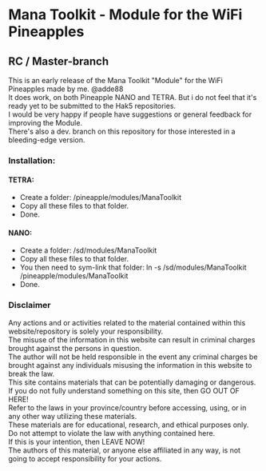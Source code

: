 # Mana Toolkit - Module for the WiFi Pineapples  
## RC / Master-branch
This is an early release of the Mana Toolkit "Module" for the WiFi Pineapples made by me. @adde88  
It does work, on both Pineapple NANO and TETRA.  But i do not feel that it's ready yet to be submitted to the Hak5 repositories.  
I would be very happy if people have suggestions or general feedback for improving the Module.  
There's also a dev. branch on this repository for those interested in a bleeding-edge version.  

### Installation:
#### TETRA:  
* Create a folder: /pineapple/modules/ManaToolkit  
* Copy all these files to that folder.  
* Done.  
  
#### NANO:  
* Create a folder: /sd/modules/ManaToolkit  
* Copy all these files to that folder.  
* You then need to sym-link that folder: ln -s /sd/modules/ManaToolkit /pineapple/modules/ManaToolkit  
* Done.  

### Disclaimer
Any actions and or activities related to the material contained within this website/repository is solely your responsibility.  
The misuse of the information in this website can result in criminal charges brought against the persons in question.  
The author will not be held responsible in the event any criminal charges be brought against any individuals misusing the information in this website to break the law.  
This site contains materials that can be potentially damaging or dangerous.  
If you do not fully understand something on this site, then GO OUT OF HERE!  
Refer to the laws in your province/country before accessing, using, or in any other way utilizing these materials.  
These materials are for educational, research, and ethical purposes only.  
Do not attempt to violate the law with anything contained here.  
If this is your intention, then LEAVE NOW!  
The authors of this material, or anyone else affiliated in any way, is not going to accept responsibility for your actions. 
